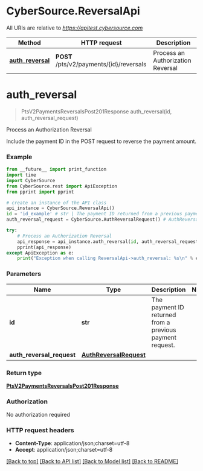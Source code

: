 # CyberSource.ReversalApi

All URIs are relative to *https://apitest.cybersource.com*

Method | HTTP request | Description
------------- | ------------- | -------------
[**auth_reversal**](ReversalApi.md#auth_reversal) | **POST** /pts/v2/payments/{id}/reversals | Process an Authorization Reversal


# **auth_reversal**
> PtsV2PaymentsReversalsPost201Response auth_reversal(id, auth_reversal_request)

Process an Authorization Reversal

Include the payment ID in the POST request to reverse the payment amount.

### Example 
```python
from __future__ import print_function
import time
import CyberSource
from CyberSource.rest import ApiException
from pprint import pprint

# create an instance of the API class
api_instance = CyberSource.ReversalApi()
id = 'id_example' # str | The payment ID returned from a previous payment request.
auth_reversal_request = CyberSource.AuthReversalRequest() # AuthReversalRequest | 

try: 
    # Process an Authorization Reversal
    api_response = api_instance.auth_reversal(id, auth_reversal_request)
    pprint(api_response)
except ApiException as e:
    print("Exception when calling ReversalApi->auth_reversal: %s\n" % e)
```

### Parameters

Name | Type | Description  | Notes
------------- | ------------- | ------------- | -------------
 **id** | **str**| The payment ID returned from a previous payment request. | 
 **auth_reversal_request** | [**AuthReversalRequest**](AuthReversalRequest.md)|  | 

### Return type

[**PtsV2PaymentsReversalsPost201Response**](PtsV2PaymentsReversalsPost201Response.md)

### Authorization

No authorization required

### HTTP request headers

 - **Content-Type**: application/json;charset=utf-8
 - **Accept**: application/json;charset=utf-8

[[Back to top]](#) [[Back to API list]](../README.md#documentation-for-api-endpoints) [[Back to Model list]](../README.md#documentation-for-models) [[Back to README]](../README.md)

